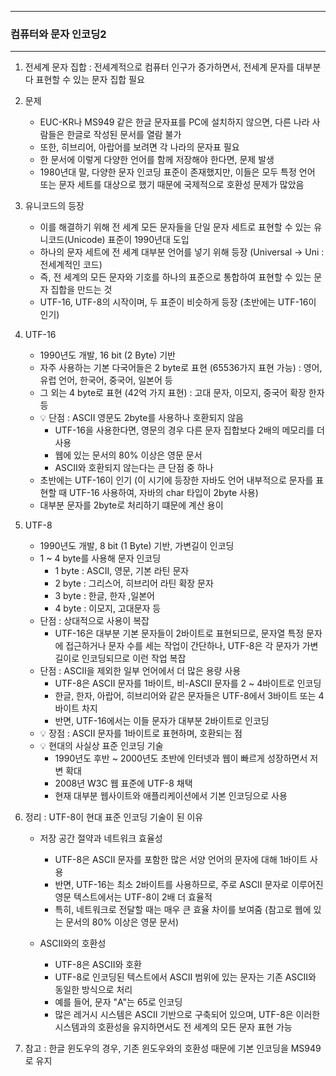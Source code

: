 -----
### 컴퓨터와 문자 인코딩2
-----
1. 전세계 문자 집합 : 전세계적으로 컴퓨터 인구가 증가하면서, 전세계 문자를 대부분 다 표현할 수 있는 문자 집합 필요
2. 문제
   - EUC-KR나 MS949 같은 한글 문자표를 PC에 설치하지 않으면, 다른 나라 사람들은 한글로 작성된 문서를 열람 불가
   - 또한, 히브리어, 아랍어를 보려면 각 나라의 문자표 필요
   - 한 문서에 이렇게 다양한 언어를 함께 저장해야 한다면, 문제 발생
   - 1980년대 말, 다양한 문자 인코딩 표준이 존재했지만, 이들은 모두 특정 언어 또는 문자 세트를 대상으로 했기 때문에 국제적으로 호환성 문제가 많았음

3. 유니코드의 등장
   - 이를 해결하기 위해 전 세계 모든 문자들을 단일 문자 세트로 표현할 수 있는 유니코드(Unicode) 표준이 1990년대 도입
   - 하나의 문자 세트에 전 세계 대부분 언어를 넣기 위해 등장 (Universal -> Uni : 전세계적인 코드)
   - 즉, 전 세계의 모든 문자와 기호를 하나의 표준으로 통합하여 표현할 수 있는 문자 집합을 만드는 것
   - UTF-16, UTF-8의 시작이며, 두 표준이 비슷하게 등장 (초반에는 UTF-16이 인기)

4. UTF-16
   - 1990년도 개발, 16 bit (2 Byte) 기반
   - 자주 사용하는 기본 다국어들은 2 byte로 표현 (65536가지 표현 가능) : 영어, 유럽 언어, 한국어, 중국어, 일본어 등
   - 그 외는 4 byte로 표현 (42억 가지 표현) : 고대 문자, 이모지, 중국어 확장 한자 등
   - 💡 단점 : ASCII 영문도 2byte를 사용하나 호환되지 않음
     + UTF-16을 사용한다면, 영문의 경우 다른 문자 집합보다 2배의 메모리를 더 사용
     + 웹에 있는 문서의 80% 이상은 영문 문서
     + ASCII와 호환되지 않는다는 큰 단점 중 하나
   - 초반에는 UTF-16이 인기 (이 시기에 등장한 자바도 언어 내부적으로 문자를 표현할 때 UTF-16 사용하여, 자바의 char 타입이 2byte 사용)
   - 대부분 문자를 2byte로 처리하기 떄문에 계산 용이

5. UTF-8
   - 1990년도 개발, 8 bit (1 Byte) 기반, 가변길이 인코딩
   - 1 ~ 4 byte를 사용해 문자 인코딩
     + 1 byte : ASCII, 영문, 기본 라틴 문자
     + 2 byte : 그리스어, 히브리어 라틴 확장 문자
     + 3 byte : 한글, 한자 ,일본어
     + 4 byte : 이모지, 고대문자 등
   - 단점 : 상대적으로 사용이 복잡
     + UTF-16은 대부분 기본 문자들이 2바이트로 표현되므로, 문자열 특정 문자에 접근하거나 문자 수를 세는 작업이 간단하나, UTF-8은 각 문자가 가변 길이로 인코딩되므로 이런 작업 복잡
   - 단점 : ASCII을 제외한 일부 언어에서 더 많은 용량 사용
     + UTF-8은 ASCII 문자를 1바이트, 비-ASCII 문자를 2 ~ 4바이트로 인코딩
     + 한글, 한자, 아랍어, 히브리어와 같은 문자들은 UTF-8에서 3바이트 또는 4바이트 차지
     + 반면, UTF-16에서는 이들 문자가 대부분 2바이트로 인코딩
   - 💡 장점 : ASCII 문자를 1바이트로 표현하며, 호환되는 점
   - 💡 현대의 사실상 표준 인코딩 기술
     + 1990년도 후반 ~ 2000년도 초반에 인터넷과 웹이 빠르게 성장하면서 저변 확대
     + 2008년 W3C 웹 표준에 UTF-8 채택
     + 현재 대부분 웹사이트와 애플리케이션에서 기본 인코딩으로 사용

6. 정리 : UTF-8이 현대 표준 인코딩 기술이 된 이유
     - 저장 공간 절약과 네트워크 효율성
       + UTF-8은 ASCII 문자를 포함한 많은 서양 언어의 문자에 대해 1바이트 사용
       + 반면, UTF-16는 최소 2바이트를 사용하므로, 주로 ASCII 문자로 이루어진 영문 텍스트에서는 UTF-8이 2배 더 효율적
       + 특히, 네트워크로 전달할 때는 매우 큰 효율 차이를 보여줌 (참고로 웹에 있는 문서의 80% 이상은 영문 문서)

     - ASCII와의 호환성
       + UTF-8은 ASCII와 호환
       + UTF-8로 인코딩된 텍스트에서 ASCII 범위에 있는 문자는 기존 ASCII와 동일한 방식으로 처리
       + 예를 들어, 문자 "A"는 65로 인코딩
       + 많은 레거시 시스템은 ASCII 기반으로 구축되어 있으며, UTF-8은 이러한 시스템과의 호환성을 유지하면서도 전 세계의 모든 문자 표현 가능

7. 참고 : 한글 윈도우의 경우, 기존 윈도우와의 호환성 때문에 기본 인코딩을 MS949로 유지
